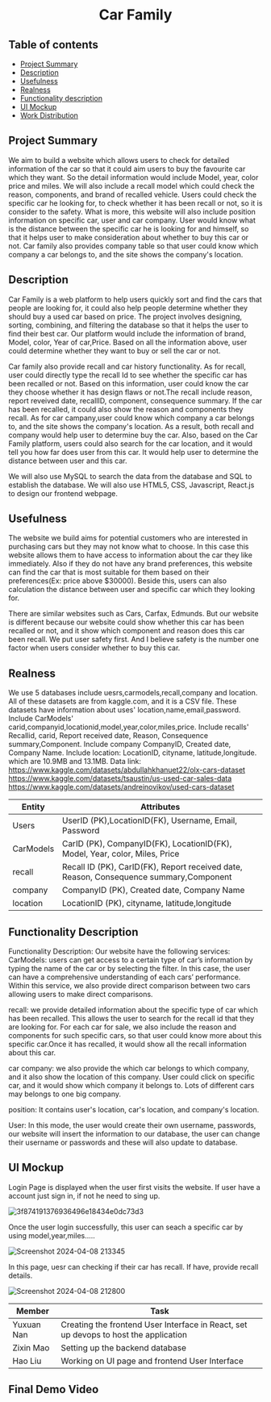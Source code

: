 <h1 align="center">Car Family </h1>

## Table of contents

- [Project Summary](#project-summary)
- [Description](#description)
- [Usefulness](#usefulness)
- [Realness](#realness)
- [Functionality description](#functionality-description)
- [UI Mockup](#ui-mockup)
- [Work Distribution](#work-distribution)
## Project Summary
We aim to build a website which allows users to check for detailed information of the car so that it could aim users to buy the favourite car which they want. So the detail information would include Model, year, color price and miles. We will also include a recall model which could check the reason, components, and brand of recalled vehicle. Users could check the specific car he looking for, to check whether it has been recall or not, so it is consider to the safety. What is more, this website will also include position information on specific car, user  and car company. User would know what is the distance between the specific car he is looking for and himself, so that it helps user to make consideration about whether to buy this car or not.  Car family also provides company table so that user could know which company a car belongs to, and the site shows the company's location.  
## Description
Car Family is a web platform to help users quickly sort and find the cars that people are looking for, it could also help people determine whether they should  buy a used car based on price. The project involves designing, sorting, combining, and filtering the database so that it helps the user to find their best car. Our platform would include the information of brand, Model, color, Year of car,Price.  Based on all the information above, user could determine whether they want to buy or sell the car or not.

Car family also provide recall and car history functionality. As for recall, user could directly type the recall Id to see whether the specific car has been recalled or not. Based on this information, user could know the car they choose whether it has design flaws or not.The recall include reason, report reveived date, recallID, component, consequence summary. If the car has been recalled, it could also show the reason and components they recall. As for car campany,user could know which company a car belongs to, and the site shows the company's location. As a result, both recall and company would help user to determine buy the car.
Also, based on the Car Family platform, users could also search for the car location, and it would tell you how far does user from this car. It would help user to determine the distance between user and this car.

We will also use MySQL to search the data from the database and SQL to establish the database. We will also use HTML5, CSS, Javascript, React.js to design our frontend webpage. 



## Usefulness
The website we build aims for potential customers who are interested in purchasing cars but they may not know what to choose. In this case this website allows them to have access to information about the car they like immediately. Also if they do not have any brand preferences, this website can find the car that is most suitable for them based on their preferences(Ex: price above $30000). Beside this, users can also calculation the distance between user and specific car which they looking for.

There are similar websites such as Cars, Carfax, Edmunds. But our website is different because our website could show whether this car has been recalled or not, and it show which component and reason does this car been recall. We put user safety first. And I believe safety is the number one factor when users consider whether to buy this car.
## Realness
We use 5 databases include uesrs,carmodels,recall,company and location. All of these datasets are from kaggle.com, and it is a CSV file. These datasets have information about uses' location,name,email,password. Include CarModels' carid,companyid,locationid,model,year,color,miles,price. Include recalls' Recallid, carid, Report received date, Reason, Consequence summary,Component. Include company CompanyID, Created date, Company Name. Include location: LocationID, cityname, latitude,longitude.
which are 10.9MB and 13.1MB.
Data link:
https://www.kaggle.com/datasets/abdullahkhanuet22/olx-cars-dataset
https://www.kaggle.com/datasets/tsaustin/us-used-car-sales-data
https://www.kaggle.com/datasets/andreinovikov/used-cars-dataset




|   Entity    |   Attributes                 |  
| ----------- | -----------------------------| 
| Users       |    UserID (PK),LocationID(FK), Username, Email, Password |
| CarModels   | CarID (PK), CompanyID(FK), LocationID(FK), Model, Year, color, Miles, Price|
| recall      |   Recall ID (PK), CarID(FK), Report received date, Reason, Consequence summary,Component |
| company | CompanyID (PK), Created date, Company Name|
| location | LocationID (PK), cityname, latitude,longitude|





## Functionality Description
Functionality Description:
Our website have the following services:
CarModels: users can get access to a certain type of car’s information by typing the name of the car or by selecting the filter. In this case, the user can have a comprehensive understanding of each cars’ performance. Within this service, we also provide direct comparison between two cars allowing users to make direct comparisons.

recall: we provide detailed information about the specific type of car which has been recalled. This allows the user to search for the recall id that they are looking for. For each car for sale, we also include the reason and components for such specific cars, so that user could know more about this specific car.Once it has recalled, it would show all the recall information about this car.

car company: we also provide the which car belongs to which company, and it also show the location of this company. User could click on specific car, and it would show which company it belongs to. Lots of different cars may belongs to one big company.

position: It contains user's location, car's location, and company's location.

User: In this mode, the user would create their own username, passwords, our website will insert the information to our database, the user can change their username or passwords and these will also update to database.





## UI Mockup

Login Page is displayed when the user first visits the website. If user have a account just sign in, if not he need to sing up. 

![3f874191376936496e18434e0dc73d3](https://github.com/cs411-alawini/sp24-cs411-team088-Chaseb/assets/90883274/d4157de1-b964-49df-b065-a86a014ea555)

Once the user login successfully, this user can seach a specific car by using model,year,miles.....

![Screenshot 2024-04-08 213345](https://github.com/cs411-alawini/sp24-cs411-team088-Chaseb/assets/90883274/15256437-feb7-4a90-a622-8f594c85b51a)

In this page, uesr can checking if their car has recall. If have, provide recall details.

![Screenshot 2024-04-08 212800](https://github.com/cs411-alawini/sp24-cs411-team088-Chaseb/assets/90883274/d1a58ce2-083b-4e6c-b1a7-8063839c9599)

| Member | Task |
| --- | --- |
| Yuxuan Nan | Creating the frontend User Interface in React, set up devops to host the application |
| Zixin Mao | Setting up the backend database|
| Hao Liu | Working on UI page and frontend User Interface |



 ## Final Demo Video


</br>
